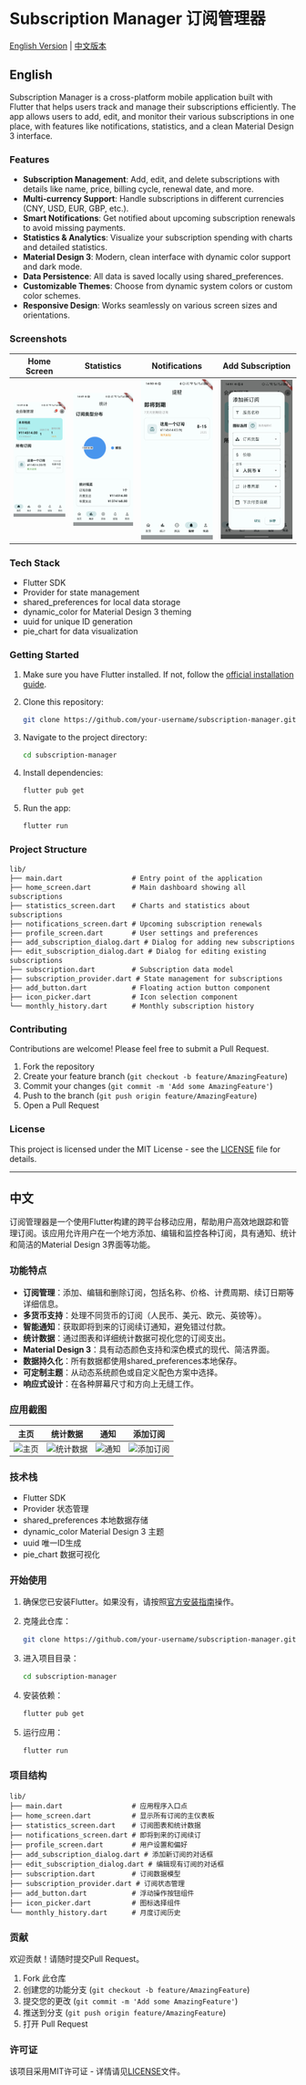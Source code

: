 # Subscription Manager 订阅管理器

[English Version](#english) | [中文版本](#中文)

<span id="english"></span>
## English

Subscription Manager is a cross-platform mobile application built with Flutter that helps users track and manage their subscriptions efficiently. The app allows users to add, edit, and monitor their various subscriptions in one place, with features like notifications, statistics, and a clean Material Design 3 interface.

### Features

- **Subscription Management**: Add, edit, and delete subscriptions with details like name, price, billing cycle, renewal date, and more.
- **Multi-currency Support**: Handle subscriptions in different currencies (CNY, USD, EUR, GBP, etc.).
- **Smart Notifications**: Get notified about upcoming subscription renewals to avoid missing payments.
- **Statistics & Analytics**: Visualize your subscription spending with charts and detailed statistics.
- **Material Design 3**: Modern, clean interface with dynamic color support and dark mode.
- **Data Persistence**: All data is saved locally using shared_preferences.
- **Customizable Themes**: Choose from dynamic system colors or custom color schemes.
- **Responsive Design**: Works seamlessly on various screen sizes and orientations.

### Screenshots

| Home Screen | Statistics | Notifications | Add Subscription |
|-------------|------------|---------------|------------------|
| ![Home Screen](screenshots/home.jpg) | ![Statistics](screenshots/stats.jpg) | ![Notifications](screenshots/notifications.jpg) | ![Add Subscription](screenshots/add.jpg) |

### Tech Stack

- Flutter SDK
- Provider for state management
- shared_preferences for local data storage
- dynamic_color for Material Design 3 theming
- uuid for unique ID generation
- pie_chart for data visualization

### Getting Started

1. Make sure you have Flutter installed. If not, follow the [official installation guide](https://flutter.dev/docs/get-started/install).

2. Clone this repository:
   ```bash
   git clone https://github.com/your-username/subscription-manager.git
   ```

3. Navigate to the project directory:
   ```bash
   cd subscription-manager
   ```

4. Install dependencies:
   ```bash
   flutter pub get
   ```

5. Run the app:
   ```bash
   flutter run
   ```

### Project Structure

```
lib/
├── main.dart                 # Entry point of the application
├── home_screen.dart          # Main dashboard showing all subscriptions
├── statistics_screen.dart    # Charts and statistics about subscriptions
├── notifications_screen.dart # Upcoming subscription renewals
├── profile_screen.dart       # User settings and preferences
├── add_subscription_dialog.dart # Dialog for adding new subscriptions
├── edit_subscription_dialog.dart # Dialog for editing existing subscriptions
├── subscription.dart         # Subscription data model
├── subscription_provider.dart # State management for subscriptions
├── add_button.dart           # Floating action button component
├── icon_picker.dart          # Icon selection component
└── monthly_history.dart      # Monthly subscription history
```

### Contributing

Contributions are welcome! Please feel free to submit a Pull Request.

1. Fork the repository
2. Create your feature branch (`git checkout -b feature/AmazingFeature`)
3. Commit your changes (`git commit -m 'Add some AmazingFeature'`)
4. Push to the branch (`git push origin feature/AmazingFeature`)
5. Open a Pull Request

### License

This project is licensed under the MIT License - see the [LICENSE](LICENSE) file for details.

---

<span id="中文"></span>
## 中文

订阅管理器是一个使用Flutter构建的跨平台移动应用，帮助用户高效地跟踪和管理订阅。该应用允许用户在一个地方添加、编辑和监控各种订阅，具有通知、统计和简洁的Material Design 3界面等功能。

### 功能特点

- **订阅管理**：添加、编辑和删除订阅，包括名称、价格、计费周期、续订日期等详细信息。
- **多货币支持**：处理不同货币的订阅（人民币、美元、欧元、英镑等）。
- **智能通知**：获取即将到来的订阅续订通知，避免错过付款。
- **统计数据**：通过图表和详细统计数据可视化您的订阅支出。
- **Material Design 3**：具有动态颜色支持和深色模式的现代、简洁界面。
- **数据持久化**：所有数据都使用shared_preferences本地保存。
- **可定制主题**：从动态系统颜色或自定义配色方案中选择。
- **响应式设计**：在各种屏幕尺寸和方向上无缝工作。

### 应用截图

| 主页 | 统计数据 | 通知 | 添加订阅 |
|------|----------|------|----------|
| ![主页](screenshots/home.png) | ![统计数据](screenshots/stats.png) | ![通知](screenshots/notifications.png) | ![添加订阅](screenshots/add.png) |

### 技术栈

- Flutter SDK
- Provider 状态管理
- shared_preferences 本地数据存储
- dynamic_color Material Design 3 主题
- uuid 唯一ID生成
- pie_chart 数据可视化

### 开始使用

1. 确保您已安装Flutter。如果没有，请按照[官方安装指南](https://flutter.dev/docs/get-started/install)操作。

2. 克隆此仓库：
   ```bash
   git clone https://github.com/your-username/subscription-manager.git
   ```

3. 进入项目目录：
   ```bash
   cd subscription-manager
   ```

4. 安装依赖：
   ```bash
   flutter pub get
   ```

5. 运行应用：
   ```bash
   flutter run
   ```

### 项目结构

```
lib/
├── main.dart                 # 应用程序入口点
├── home_screen.dart          # 显示所有订阅的主仪表板
├── statistics_screen.dart    # 订阅图表和统计数据
├── notifications_screen.dart # 即将到来的订阅续订
├── profile_screen.dart       # 用户设置和偏好
├── add_subscription_dialog.dart # 添加新订阅的对话框
├── edit_subscription_dialog.dart # 编辑现有订阅的对话框
├── subscription.dart         # 订阅数据模型
├── subscription_provider.dart # 订阅状态管理
├── add_button.dart           # 浮动操作按钮组件
├── icon_picker.dart          # 图标选择组件
└── monthly_history.dart      # 月度订阅历史
```

### 贡献

欢迎贡献！请随时提交Pull Request。

1. Fork 此仓库
2. 创建您的功能分支 (`git checkout -b feature/AmazingFeature`)
3. 提交您的更改 (`git commit -m 'Add some AmazingFeature'`)
4. 推送到分支 (`git push origin feature/AmazingFeature`)
5. 打开 Pull Request

### 许可证

该项目采用MIT许可证 - 详情请见[LICENSE](LICENSE)文件。